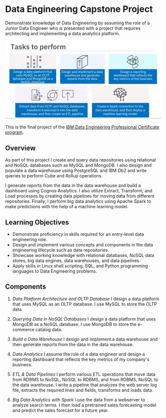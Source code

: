 # Data Engineering Capstone Project
Demonstrate knowledge of Data Engineering by assuming the role of a Junior Data Engineer who is presented with a project that requires architecting and implementing a data analytics platform.

![Visual breakdown of the project components](https://github.com/joeWatersDev/ibm-data-engineering-capstone-project/blob/main/outline.png)

This is the final project of the [IBM Data Engineering Professional Certificate program](https://www.coursera.org/professional-certificates/ibm-data-engineer).

## Overview
As part of this project I create and query data repositories using relational and NoSQL databases such as MySQL and MongoDB. I also design and populate a data warehouse using PostgreSQL and IBM Db2 and write queries to perform Cube and Rollup operations.

I generate reports from the data in the data warehouse and build a dashboard using Cognos Analytics. I also utilize Extract, Transform, and Load processes by creating data pipelines for moving data from different repositories. Finally, I perform big data analytics using Apache Spark to make predictions with the help of a machine learning model. 

## Learning Objectives
- Demonstrate proficiency in skills required for an entry-level data engineering role.
- Design and implement various concepts and components in the data engineering lifecycle such as data repositories.
- Showcase working knowledge with relational databases, NoSQL data stores, big data engines, data warehouses, and data pipelines.
- Apply skills in Linux shell scripting, SQL, and Python programming languages to Data Engineering problems.

## Components
1. *Data Platform Architecture and OLTP Database*
I design a data platform that uses MySQL as an OLTP database. I use MySQL to store the OLTP data.

2. *Querying Data in NoSQL Databases*
I design a data platform that uses MongoDB as a NoSQL database. I use MongoDB to store the e-commerce catalog data.

3. *Build a Data Warehouse*
I design and implement a data warehouse and then generate reports from the data in the data warehouse.

4. *Data Analytics*
I assume the role of a data engineer and design a reporting dashboard that reflects the key metrics of my company's business.

5. *ETL & Data Pipelines*
I perform various ETL operations that move data from RDBMS to NoSQL, NoSQL to RDBMS, and from RDBMS, NoSQL to the data warehouse. I write a pipeline that analyzes the web server log file, extracts the required lines and fields, transforms and loads data.

6. *Big Data Analytics with Spark*
I use the data from a webserver to analyze search terms. I then load a pretrained sales forecasting model and predict the sales forecast for a future year.